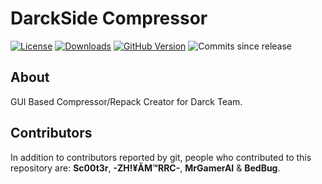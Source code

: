 # DarckSide Compressor

[![License](https://img.shields.io/github/license/0xC316c/DarckSide-Compressor)](LICENSE)
[![Downloads](https://img.shields.io/github/downloads/0xC316c/DarckSide-Compressor/total)](https://github.com/0xC316c/DarckSide-Compressor/releases/latest)
[![GitHub Version](https://img.shields.io/github/v/release/0xC316c/DarckSide-Compressor)](https://github.com/0xC316c/DarckSide-Compressor/releases/latest)
![Commits since release](https://img.shields.io/github/commits-since/0xC316c/DarckSide-Compressor/latest/master)

## About
GUI Based Compressor/Repack Creator for Darck Team.

## Contributors
In addition to contributors reported by git, people who contributed to this repository are: **Sc00t3r**, **-ZH!¥ÃM™RRC-**, **MrGamerAI** & **BedBug**.
